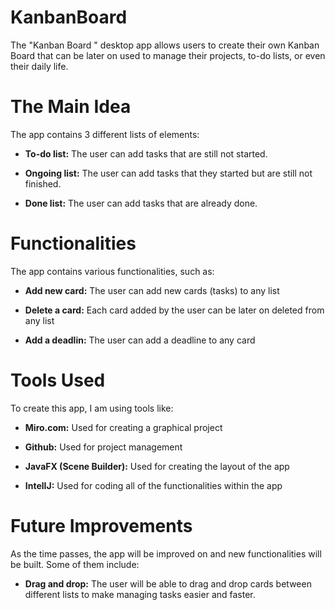 # KanbanBoard
The "Kanban Board " desktop app allows users to create their own Kanban Board that can be later on used to manage their projects, to-do lists, or even their daily life.

# The Main Idea
The app contains 3 different lists of elements:

<ul><li><b>To-do list:</b> The user can add tasks that are still not started.</li></ul>
<ul><li><b>Ongoing list:</b> The user can add tasks that they started but are still not finished.</li></ul>
<ul><li><b>Done list:</b> The user can add tasks that are already done.</li></ul>

# Functionalities
The app contains various functionalities, such as:

<ul><li><b>Add new card:</b> The user can add new cards (tasks) to any list</li></ul>
<ul><li><b>Delete a card:</b> Each card added by the user can be later on deleted from any list</li></ul>
<ul><li><b>Add a deadlin:</b> The user can add a deadline to any card</b></li></ul>

# Tools Used
To create this app, I am using tools like:

<ul><li><b>Miro.com:</b> Used for creating a graphical project</li></ul>
<ul><li><b>Github:</b> Used for project management</li></ul>
<ul><li><b>JavaFX (Scene Builder):</b> Used for creating the layout of the app</li></ul>
<ul><li><b>IntelIJ:</b> Used for coding all of the functionalities within the app</li></ul>

# Future Improvements
As the time passes, the app will be improved on and new functionalities will be built. Some of them include:

<ul><li><b>Drag and drop:</b> The user will be able to drag and drop cards between different lists to make managing tasks easier and faster.</li></ul>

